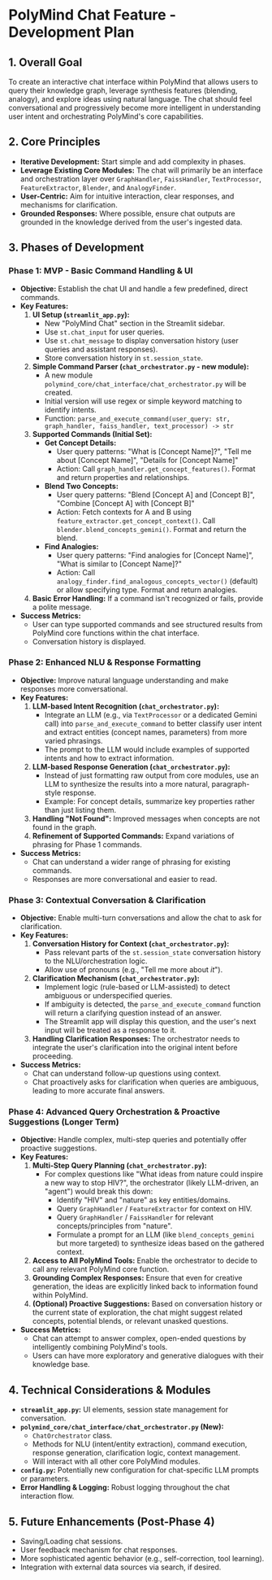 # PolyMind Chat Feature - Development Plan

## 1. Overall Goal

To create an interactive chat interface within PolyMind that allows users to query their knowledge graph, leverage synthesis features (blending, analogy), and explore ideas using natural language. The chat should feel conversational and progressively become more intelligent in understanding user intent and orchestrating PolyMind's core capabilities.

## 2. Core Principles

*   **Iterative Development:** Start simple and add complexity in phases.
*   **Leverage Existing Core Modules:** The chat will primarily be an interface and orchestration layer over `GraphHandler`, `FaissHandler`, `TextProcessor`, `FeatureExtractor`, `Blender`, and `AnalogyFinder`.
*   **User-Centric:** Aim for intuitive interaction, clear responses, and mechanisms for clarification.
*   **Grounded Responses:** Where possible, ensure chat outputs are grounded in the knowledge derived from the user's ingested data.

## 3. Phases of Development

### Phase 1: MVP - Basic Command Handling & UI

*   **Objective:** Establish the chat UI and handle a few predefined, direct commands.
*   **Key Features:**
    1.  **UI Setup (`streamlit_app.py`):**
        *   New "PolyMind Chat" section in the Streamlit sidebar.
        *   Use `st.chat_input` for user queries.
        *   Use `st.chat_message` to display conversation history (user queries and assistant responses).
        *   Store conversation history in `st.session_state`.
    2.  **Simple Command Parser (`chat_orchestrator.py` - new module):**
        *   A new module `polymind_core/chat_interface/chat_orchestrator.py` will be created.
        *   Initial version will use regex or simple keyword matching to identify intents.
        *   Function: `parse_and_execute_command(user_query: str, graph_handler, faiss_handler, text_processor) -> str`
    3.  **Supported Commands (Initial Set):**
        *   **Get Concept Details:**
            *   User query patterns: "What is [Concept Name]?", "Tell me about [Concept Name]", "Details for [Concept Name]"
            *   Action: Call `graph_handler.get_concept_features()`. Format and return properties and relationships.
        *   **Blend Two Concepts:**
            *   User query patterns: "Blend [Concept A] and [Concept B]", "Combine [Concept A] with [Concept B]"
            *   Action: Fetch contexts for A and B using `feature_extractor.get_concept_context()`. Call `blender.blend_concepts_gemini()`. Format and return the blend.
        *   **Find Analogies:**
            *   User query patterns: "Find analogies for [Concept Name]", "What is similar to [Concept Name]?"
            *   Action: Call `analogy_finder.find_analogous_concepts_vector()` (default) or allow specifying type. Format and return analogies.
    4.  **Basic Error Handling:** If a command isn't recognized or fails, provide a polite message.
*   **Success Metrics:**
    *   User can type supported commands and see structured results from PolyMind core functions within the chat interface.
    *   Conversation history is displayed.

### Phase 2: Enhanced NLU & Response Formatting

*   **Objective:** Improve natural language understanding and make responses more conversational.
*   **Key Features:**
    1.  **LLM-based Intent Recognition (`chat_orchestrator.py`):**
        *   Integrate an LLM (e.g., via `TextProcessor` or a dedicated Gemini call) into `parse_and_execute_command` to better classify user intent and extract entities (concept names, parameters) from more varied phrasings.
        *   The prompt to the LLM would include examples of supported intents and how to extract information.
    2.  **LLM-based Response Generation (`chat_orchestrator.py`):**
        *   Instead of just formatting raw output from core modules, use an LLM to synthesize the results into a more natural, paragraph-style response.
        *   Example: For concept details, summarize key properties rather than just listing them.
    3.  **Handling "Not Found":** Improved messages when concepts are not found in the graph.
    4.  **Refinement of Supported Commands:** Expand variations of phrasing for Phase 1 commands.
*   **Success Metrics:**
    *   Chat can understand a wider range of phrasing for existing commands.
    *   Responses are more conversational and easier to read.

### Phase 3: Contextual Conversation & Clarification

*   **Objective:** Enable multi-turn conversations and allow the chat to ask for clarification.
*   **Key Features:**
    1.  **Conversation History for Context (`chat_orchestrator.py`):**
        *   Pass relevant parts of the `st.session_state` conversation history to the NLU/orchestration logic.
        *   Allow use of pronouns (e.g., "Tell me more about *it*").
    2.  **Clarification Mechanism (`chat_orchestrator.py`):**
        *   Implement logic (rule-based or LLM-assisted) to detect ambiguous or underspecified queries.
        *   If ambiguity is detected, the `parse_and_execute_command` function will return a clarifying question instead of an answer.
        *   The Streamlit app will display this question, and the user's next input will be treated as a response to it.
    3.  **Handling Clarification Responses:** The orchestrator needs to integrate the user's clarification into the original intent before proceeding.
*   **Success Metrics:**
    *   Chat can understand follow-up questions using context.
    *   Chat proactively asks for clarification when queries are ambiguous, leading to more accurate final answers.

### Phase 4: Advanced Query Orchestration & Proactive Suggestions (Longer Term)

*   **Objective:** Handle complex, multi-step queries and potentially offer proactive suggestions.
*   **Key Features:**
    1.  **Multi-Step Query Planning (`chat_orchestrator.py`):**
        *   For complex questions like "What ideas from nature could inspire a new way to stop HIV?", the orchestrator (likely LLM-driven, an "agent") would break this down:
            *   Identify "HIV" and "nature" as key entities/domains.
            *   Query `GraphHandler` / `FeatureExtractor` for context on HIV.
            *   Query `GraphHandler` / `FaissHandler` for relevant concepts/principles from "nature".
            *   Formulate a prompt for an LLM (like `blend_concepts_gemini` but more targeted) to synthesize ideas based on the gathered context.
    2.  **Access to All PolyMind Tools:** Enable the orchestrator to decide to call any relevant PolyMind core function.
    3.  **Grounding Complex Responses:** Ensure that even for creative generation, the ideas are explicitly linked back to information found within PolyMind.
    4.  **(Optional) Proactive Suggestions:** Based on conversation history or the current state of exploration, the chat might suggest related concepts, potential blends, or relevant unasked questions.
*   **Success Metrics:**
    *   Chat can attempt to answer complex, open-ended questions by intelligently combining PolyMind's tools.
    *   Users can have more exploratory and generative dialogues with their knowledge base.

## 4. Technical Considerations & Modules

*   **`streamlit_app.py`:** UI elements, session state management for conversation.
*   **`polymind_core/chat_interface/chat_orchestrator.py` (New):**
    *   `ChatOrchestrator` class.
    *   Methods for NLU (intent/entity extraction), command execution, response generation, clarification logic, context management.
    *   Will interact with all other core PolyMind modules.
*   **`config.py`:** Potentially new configuration for chat-specific LLM prompts or parameters.
*   **Error Handling & Logging:** Robust logging throughout the chat interaction flow.

## 5. Future Enhancements (Post-Phase 4)

*   Saving/Loading chat sessions.
*   User feedback mechanism for chat responses.
*   More sophisticated agentic behavior (e.g., self-correction, tool learning).
*   Integration with external data sources via search, if desired. 